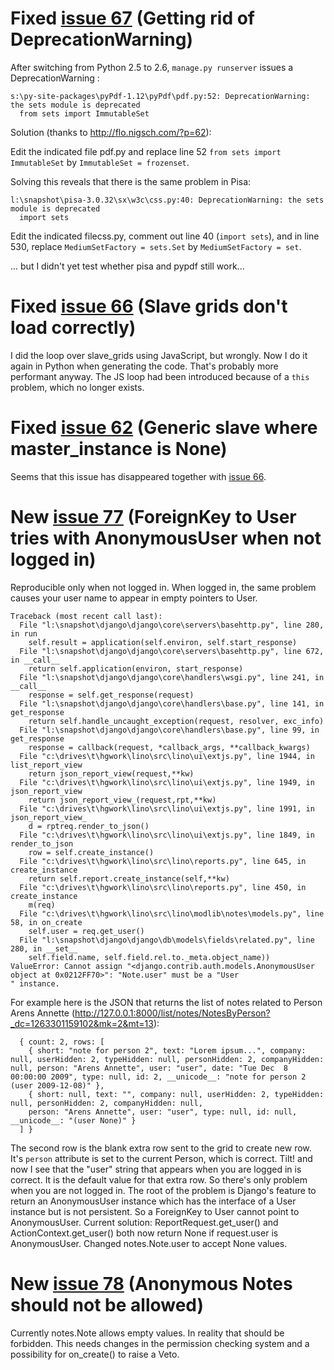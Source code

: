 # Fixed [issue 67](https://code.google.com/p/lino/issues/detail?id=67) (Getting rid of DeprecationWarning) #

After switching from Python 2.5 to 2.6, `manage.py runserver` issues a DeprecationWarning :

```
s:\py-site-packages\pyPdf-1.12\pyPdf\pdf.py:52: DeprecationWarning: the sets module is deprecated
  from sets import ImmutableSet
```

Solution (thanks to http://flo.nigsch.com/?p=62):

Edit the indicated file pdf.py and replace line 52 `from sets import ImmutableSet` by `ImmutableSet = frozenset`.

Solving this reveals that there is the same problem in Pisa:

```
l:\snapshot\pisa-3.0.32\sx\w3c\css.py:40: DeprecationWarning: the sets module is deprecated
  import sets
```

Edit the indicated filecss.py, comment out line 40 (`import sets`), and in line 530, replace
`MediumSetFactory = sets.Set` by `MediumSetFactory = set`.

... but I didn't yet test whether pisa and pypdf still work...


# Fixed [issue 66](https://code.google.com/p/lino/issues/detail?id=66) (Slave grids don't load correctly) #

I did the loop over slave\_grids using JavaScript, but wrongly.
Now I do it again in Python when generating the code.
That's probably more performant anyway.
The JS loop had been introduced because of a `this` problem, which no longer exists.

# Fixed [issue 62](https://code.google.com/p/lino/issues/detail?id=62) (Generic slave where master\_instance is None) #

Seems that this issue has disappeared together with [issue 66](https://code.google.com/p/lino/issues/detail?id=66).

# New [issue 77](https://code.google.com/p/lino/issues/detail?id=77) (ForeignKey to User tries with AnonymousUser when not logged in) #

Reproducible only when not logged in.
When logged in, the same problem causes your user name to appear in empty pointers to User.

```
Traceback (most recent call last):
  File "l:\snapshot\django\django\core\servers\basehttp.py", line 280, in run
    self.result = application(self.environ, self.start_response)
  File "l:\snapshot\django\django\core\servers\basehttp.py", line 672, in __call__
    return self.application(environ, start_response)
  File "l:\snapshot\django\django\core\handlers\wsgi.py", line 241, in __call__
    response = self.get_response(request)
  File "l:\snapshot\django\django\core\handlers\base.py", line 141, in get_response
    return self.handle_uncaught_exception(request, resolver, exc_info)
  File "l:\snapshot\django\django\core\handlers\base.py", line 99, in get_response
    response = callback(request, *callback_args, **callback_kwargs)
  File "c:\drives\t\hgwork\lino\src\lino\ui\extjs.py", line 1944, in list_report_view
    return json_report_view(request,**kw)
  File "c:\drives\t\hgwork\lino\src\lino\ui\extjs.py", line 1949, in json_report_view
    return json_report_view_(request,rpt,**kw)
  File "c:\drives\t\hgwork\lino\src\lino\ui\extjs.py", line 1991, in json_report_view_
    d = rptreq.render_to_json()
  File "c:\drives\t\hgwork\lino\src\lino\ui\extjs.py", line 1849, in render_to_json
    row = self.create_instance()
  File "c:\drives\t\hgwork\lino\src\lino\reports.py", line 645, in create_instance
    return self.report.create_instance(self,**kw)
  File "c:\drives\t\hgwork\lino\src\lino\reports.py", line 450, in create_instance
    m(req)
  File "c:\drives\t\hgwork\lino\src\lino\modlib\notes\models.py", line 58, in on_create
    self.user = req.get_user()
  File "l:\snapshot\django\django\db\models\fields\related.py", line 280, in __set__
    self.field.name, self.field.rel.to._meta.object_name))
ValueError: Cannot assign "<django.contrib.auth.models.AnonymousUser object at 0x0212FF70>": "Note.user" must be a "User
" instance.
```

For example here is the JSON that returns the list of notes related to Person Arens Annette
(http://127.0.0.1:8000/list/notes/NotesByPerson?_dc=1263301159102&mk=2&mt=13):

```
  { count: 2, rows: [ 
    { short: "note for person 2", text: "Lorem ipsum...", company: null, userHidden: 2, typeHidden: null, personHidden: 2, companyHidden: null, person: "Arens Annette", user: "user", date: "Tue Dec  8 00:00:00 2009", type: null, id: 2, __unicode__: "note for person 2 (user 2009-12-08)" }, 
    { short: null, text: "", company: null, userHidden: 2, typeHidden: null, personHidden: 2, companyHidden: null, 
    person: "Arens Annette", user: "user", type: null, id: null, __unicode__: "(user None)" } 
  ] }
```

The second row is the blank extra row sent to the grid to create new row.
It's `person` attribute is set to the current Person, which is correct.
Tilt! and now I see that the "user" string that appears when you are logged in is correct.
It is the default value for that extra row.
So there's only problem when you are not logged in.
The root of the problem is Django's feature to return an AnonymousUser instance which has the interface of a User instance but is not persistent.
So a ForeignKey to User cannot point to AnonymousUser.
Current solution: ReportRequest.get\_user() and ActionContext.get\_user() both now return None if request.user is AnonymousUser.
Changed notes.Note.user to accept None values.

# New [issue 78](https://code.google.com/p/lino/issues/detail?id=78) (Anonymous Notes should not be allowed) #

Currently notes.Note allows empty values. In reality that should be forbidden.
This needs changes in the permission checking system and a possibility for on\_create() to raise a Veto.
